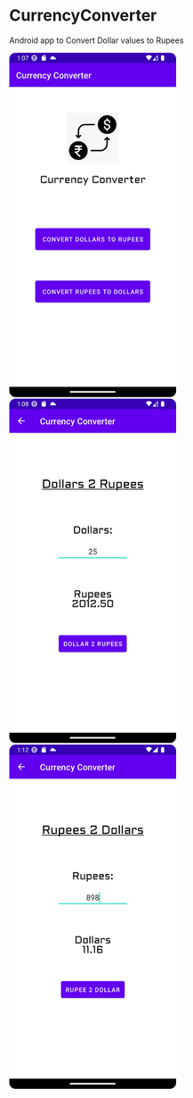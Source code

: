 # CurrencyConverter
Android app to Convert Dollar values to Rupees

<img src="screenshots/Home.png" alt="drawing" width="300"/>&emsp; &emsp;
<img src="screenshots/Dollars2Rupees_Result.png" alt="drawing" width="300"/>&emsp; &emsp;
<img src="screenshots/Rupees2Dollars_Result.png" alt="drawing" width="300"/>
